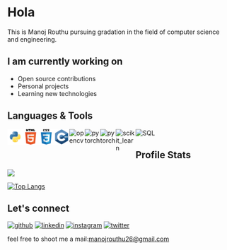 # Hola 
This is Manoj Routhu pursuing gradation in the field of computer science and engineering.<!--![Github gif](https://user-images.githubusercontent.com/78267609/149504060-b7e1a6b1-d080-4e96-9d96-f1833bd6c919.gif)-->
## I am currently working on 
 - Open source contributions
 - Personal projects
 - Learning new technologies
## Languages & Tools
<p>
<img align="left" alt="Python" width="35px"  src="https://raw.githubusercontent.com/github/explore/80688e429a7d4ef2fca1e82350fe8e3517d3494d/topics/python/python.png"/>
<img align="left" alt="HTML5" width="35px" src="https://raw.githubusercontent.com/github/explore/80688e429a7d4ef2fca1e82350fe8e3517d3494d/topics/html/html.png" />
<img align="left" alt="CSS3" width="35px" src="https://raw.githubusercontent.com/github/explore/80688e429a7d4ef2fca1e82350fe8e3517d3494d/topics/css/css.png" />
<img align="left" alt="C" width="35px" src="https://raw.githubusercontent.com/github/explore/80688e429a7d4ef2fca1e82350fe8e3517d3494d/topics/cpp/cpp.png"/>
<img src="https://www.vectorlogo.zone/logos/opencv/opencv-icon.svg" alt="opencv" width="35px" align="left"/>
<img src="https://www.vectorlogo.zone/logos/pytorch/pytorch-icon.svg" alt="pytorch" width="35px" align="left"/>
<img src="https://upload.wikimedia.org/wikipedia/commons/2/2d/Tensorflow_logo.svg" alt="pytorch" width="35px" align="left"/>
<img src="https://upload.wikimedia.org/wikipedia/commons/0/05/Scikit_learn_logo_small.svg" alt="scikit_learn" width="45px" align="left"/>
<img src="https://upload.wikimedia.org/wikipedia/commons/3/38/SQLite370.svg" alt="SQL" width="50px" align="left"/>
</p>
<br>

## Profile Stats
<img align="center" src="https://github-readme-stats.vercel.app/api?username=Manoj-Routhu&show_icons=true&theme=prussian" />

[![Top Langs](https://github-readme-stats.vercel.app/api/top-langs/?username=Manoj-Routhu&layout=compact)](https://github.com/anuraghazra/github-readme-stats)

## Let's connect
[<img src='https://cdn.jsdelivr.net/npm/simple-icons@3.0.1/icons/github.svg' alt='github' height='40'>](https://github.com/Manoj-Routhu)  [<img src='https://cdn.jsdelivr.net/npm/simple-icons@3.0.1/icons/linkedin.svg' alt='linkedin' height='40'>](https://www.linkedin.com/in/manoj-routhu)  [<img src='https://cdn.jsdelivr.net/npm/simple-icons@3.0.1/icons/instagram.svg' alt='instagram' height='40'>](https://www.instagram.com/manoj_routhu/)   [<img src='https://cdn.jsdelivr.net/npm/simple-icons@3.0.1/icons/twitter.svg' alt='twitter' height='40'>](https://twitter.com/manoj_routhu)


feel free to shoot me a mail:manojrouthu26@gmail.com


<!--
**Manoj-Routhu/Manoj-Routhu** is a ✨ _special_ ✨ repository because its `README.md` (this file) appears on your GitHub profile.

Here are some ideas to get you started:

* * 🔭 I’m currently working on ...
- 🌱 I’m currently learning 
- 💬 Ask me about something releated to Technology that I can help you with.
- 📫 feel free to shoot me a mail::manojrouthu26@gmail.com
- ⚡ Fun fact: Listening music and doing immensed imagination.
-->
